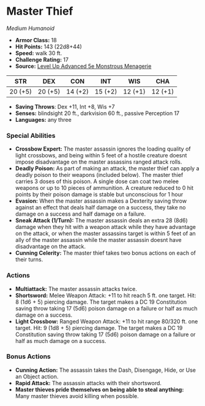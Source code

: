 # Master Thief

*Medium* *Humanoid*

- **Armor Class:** 18
- **Hit Points:** 143 (22d8+44)
- **Speed:** walk 30 ft.
- **Challenge Rating:** 17
- **Source:** [Level Up Advanced 5e Monstrous Menagerie](https://www.levelup5e.com)

| STR | DEX | CON | INT | WIS | CHA |
| --- | --- | --- | --- | --- | --- |
| 20 (+5) | 20 (+5) | 14 (+2) | 15 (+2) | 12 (+1) | 12 (+1) |

- **Saving Throws**: Dex +11, Int +8, Wis +7
- **Senses:** blindsight 20 ft., darkvision 60 ft., passive Perception 17
- **Languages:** any three
### Special Abilities
- **Crossbow Expert:** The master assassin ignores the loading quality of light crossbows, and being within 5 feet of a hostile creature doesnt impose disadvantage on the master assassins ranged attack rolls.
- **Deadly Poison:** As part of making an attack, the master thief can apply a deadly poison to their weapons (included below). The master thief carries 3 doses of this poison. A single dose can coat two melee weapons or up to 10 pieces of ammunition. A creature reduced to 0 hit points by their poison damage is stable but unconscious for 1 hour
- **Evasion:** When the master assassin makes a Dexterity saving throw against an effect that deals half damage on a success, they take no damage on a success and half damage on a failure.
- **Sneak Attack (1/Turn):** The master assassin deals an extra 28 (8d6) damage when they hit with a weapon attack while they have advantage on the attack, or when the master assassins target is within 5 feet of an ally of the master assassin while the master assassin doesnt have disadvantage on the attack.
- **Cunning Celerity:** The master thief takes two bonus actions on each of their turns.
### Actions
- **Multiattack:** The master assassin attacks twice.
- **Shortsword:** Melee Weapon Attack: +11 to hit  reach 5 ft.  one target. Hit: 8 (1d6 + 5) piercing damage. The target makes a DC 19 Constitution saving throw  taking 17 (5d6) poison damage on a failure  or half as much damage on a success.
- **Light Crossbow:** Ranged Weapon Attack: +11 to hit  range 80/320 ft.  one target. Hit: 9 (1d8 + 5) piercing damage. The target makes a DC 19 Constitution saving throw  taking 17 (5d6) poison damage on a failure  or half as much damage on a success.
### Bonus Actions
- **Cunning Action:** The assassin takes the Dash, Disengage, Hide, or Use an Object action.
- **Rapid Attack:** The assassin attacks with their shortsword.
- **Master thieves pride themselves on being able to steal anything:** Many master thieves avoid killing when possible.
